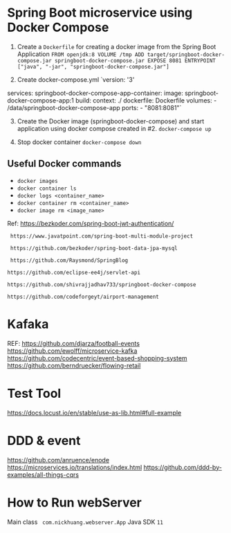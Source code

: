 # Spring Boot microservice using Docker Compose

1. Create a `Dockerfile` for creating a docker image from the Spring Boot Application
`FROM openjdk:8
VOLUME /tmp
ADD target/springboot-docker-compose.jar springboot-docker-compose.jar
EXPOSE 8081
ENTRYPOINT ["java", "-jar", "springboot-docker-compose.jar"]`

2. Create docker-compose.yml 
`version: '3'

services:
  springboot-docker-compose-app-container:
    image: springboot-docker-compose-app:1
    build:
      context: ./
      dockerfile: Dockerfile
    volumes:
      - /data/springboot-docker-compose-app
    ports:
      - "8081:8081"`


3. Create the Docker image (springboot-docker-compose) and start application using docker compose created in #2.
`docker-compose up`

4. Stop docker container
`docker-compose down`


## Useful Docker commands
- `docker images`
- `docker container ls`
- `docker logs <container_name>`
- `docker container rm <container_name>`
- `docker image rm <image_name>`

Ref: 
     https://bezkoder.com/spring-boot-jwt-authentication/

     https://www.javatpoint.com/spring-boot-multi-module-project

     https://github.com/bezkoder/spring-boot-data-jpa-mysql

     https://github.com/Raysmond/SpringBlog

    https://github.com/eclipse-ee4j/servlet-api

    https://github.com/shivrajjadhav733/springboot-docker-compose

    https://github.com/codeforgeyt/airport-management

# Kafaka


REF:
https://github.com/djarza/football-events
https://github.com/ewolff/microservice-kafka
https://github.com/codecentric/event-based-shopping-system
https://github.com/berndruecker/flowing-retail

# Test Tool

https://docs.locust.io/en/stable/use-as-lib.html#full-example



# DDD & event 

https://github.com/anruence/enode
https://microservices.io/translations/index.html
https://github.com/ddd-by-examples/all-things-cqrs

# How to Run webServer

Main class `` com.nickhuang.webserver.App``
Java SDK ``11``